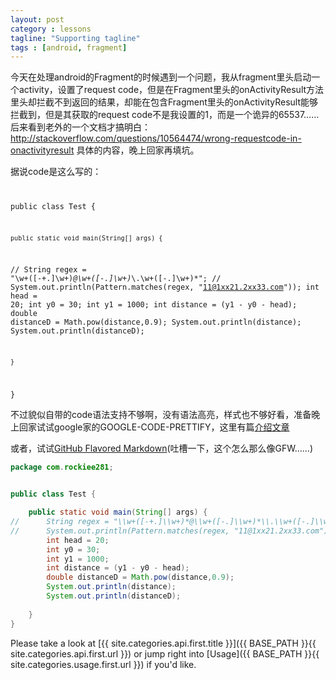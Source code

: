 ```yaml
---
layout: post
category : lessons
tagline: "Supporting tagline"
tags : [android, fragment]
---
```

今天在处理android的Fragment的时候遇到一个问题，我从fragment里头启动一个activity，设置了request code，但是在Fragment里头的onActivityResult方法里头却拦截不到返回的结果，却能在包含Fragment里头的onActivityResult能够拦截到，但是其获取的request code不是我设置的1，而是一个诡异的65537…… 后来看到老外的一个文档才搞明白：http://stackoverflow.com/questions/10564474/wrong-requestcode-in-onactivityresult 具体的内容，晚上回家再填坑。


据说code是这么写的：
<code>

public class Test {

	public static void main(String[] args) {
//		String regex = "\\w+([-+.]\\w+)*@\\w+([-.]\\w+)*\\.\\w+([-.]\\w+)*";
//		System.out.println(Pattern.matches(regex, "11@1xx21.2xx33.com"));
		int head = 20;
		int y0 = 30;
		int y1 = 1000;
		int distance = (y1 - y0 - head);
		double distanceD = Math.pow(distance,0.9);
		System.out.println(distance);
		System.out.println(distanceD);
		
	}
}
</code>

不过貌似自带的code语法支持不够啊，没有语法高亮，样式也不够好看，准备晚上回家试试google家的GOOGLE-CODE-PRETTIFY，这里有篇[介绍文章](http://wayjam.me/google-code-prettify.html)

或者，试试[GitHub Flavored Markdown](https://help.github.com/articles/github-flavored-markdown)(吐槽一下，这个怎么那么像GFW……)
```java
package com.rockiee281;


public class Test {

	public static void main(String[] args) {
//		String regex = "\\w+([-+.]\\w+)*@\\w+([-.]\\w+)*\\.\\w+([-.]\\w+)*";
//		System.out.println(Pattern.matches(regex, "11@1xx21.2xx33.com"));
		int head = 20;
		int y0 = 30;
		int y1 = 1000;
		int distance = (y1 - y0 - head);
		double distanceD = Math.pow(distance,0.9);
		System.out.println(distance);
		System.out.println(distanceD);
		
	}
}

```

Please take a look at [{{ site.categories.api.first.title }}]({{ BASE_PATH }}{{ site.categories.api.first.url }}) 
or jump right into [Usage]({{ BASE_PATH }}{{ site.categories.usage.first.url }}) if you'd like.
